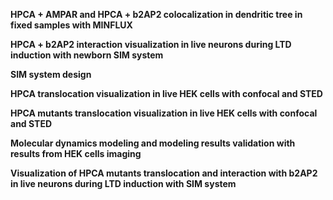 **HPCA + AMPAR and HPCA + b2AP2 colocalization in dendritic tree in fixed samples with MINFLUX**


**HPCA + b2AP2 interaction visualization in live neurons during LTD induction with newborn SIM system**


**SIM system design**


**HPCA translocation visualization in live HEK cells with confocal and STED**


**HPCA mutants translocation visualization  in live HEK cells with confocal and STED**


**Molecular dynamics modeling and modeling results validation with results from HEK cells imaging**


**Visualization of HPCA mutants translocation and interaction with b2AP2  in live neurons during LTD induction with SIM system**